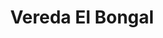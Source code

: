 ---
title: Vereda El Bongal
nombre_comunidad: Vereda El Bongal
municipio: San Jacinto
departamento: Bolívar
descripcion: >-
  Esta comunidad tiene una división por etapas que se fueron consolidando en la
  medida que fue creciendo por la llegada de las familias. La primera etapa fue
  creada por parte de los fundadores: las familias Almeida, Miranda, Navarro y
  Medina, hacia el año 1930.  Llegaron provenientes del casco urbano de San
  Jacinto, en búsqueda de oportunidades y llegaron a esas tierras baldías que
  hacían parte de la espesa selva montañosa. Posteriormente, se establece la
  etapa dos y tres, llamada Matambal 1 y Matambal 2,  las cuales surgen a partir
  del año 1970 donde el instituto Colombiano de la reforma Agraria – INCORA
  adjudica tierra a varias familias que estaban asentadas en la comunidad de la
  Morena.  

  En un primer momento adjudican  a 10 familias y posteriormente a 4 más,  para
  un total de 14 parcelas de 22 hectáreas, que ingresaron al grupo de las
  familias que ya vivían en la etapa 1. 
num_personas: 0
num_familias: 60
min_distancia_casco_urbano: 60
km_distancia_casco_urbano: 15
vias_acceso: >-
  Via en regular estado. Se encuentra ubicada a una hora de la cabecera
  municipal 
infraestructura_comunitaria:
  - "* La Institución Educativa es el centro de concentración de la comunidad.\_ \n* Hay un espacio para eventos deportivos (arquerías)."
notas_infraestructura_comunitaria: null
liderazgo_comunidad:
  - ASODECABOM
inclusion_diversidad_genero: null
comentarios_conectividad: null
punto_SOLE: Centro Educativo El Paraíso
comentarios_punto_SOLE:
  - >-
    https://padlet.com/comunidadelbongalyarroyodemari/sole-arroyo-de-mar-a-y-el-bongal-p0bq83dybyb64ixv
ppales_actividades_economicas_vocacion_productiva:
  - "* Aproximadamente\_40 ha\_ de cultivos de cacao en 22 familias. Una de las limitantes ha sido la incompatibilidad genética.\_\n* Tienen cultivos de aguacate\_\n* Plátano - 10 Ha y están sembrando en asocio con sistemas forestales con el cacao.\_\n* Ají\_\n* Agricultura tradicional\_"
comentarios_ppales_actividades_economicas_vocacion_productiva: null
comunidad_sostenible_uso_suelo: null
org_con_proyeccion: []
servicios_publicos_comunidades_focalizadas:
  - |-
    Hay energia. 
    No hay acueducto
  - ' tienen cosecha de agua. '
comunidades_focalizadas_educacion_infraestructura_educativa:
  - "* La Institución Educativa  hasta\_5° Grado. El bachillerato lo realizan en Corregimiento Paraíso. "
comunidades_focalizadas_practicas_organizativas: []
conectividad_minima: Bueno
iniciativas_priorizadas:
  - |-
    ASODECABON. Organización de Arroyo María y EL Bongal. 
    ASOPROCOAS 
org_focalizada: []
riesgo: null
otros_programas_USAID: []
alianzas_colaboradores:
  - |-
    ART
    SENA 
    Alcaldía 
    Gobernación de Bolívar
    CARDIQUE
    Somos Comunidad
    FEDECACAO
posibilidad_iniciativas_conjuntas_aliados_2: []
actividades_ocio:
  - "* Fiestas patronales\n* Campeonato de softbol y futbol entre las dos comunidades\n* Celebración San Francisco\_\n* Escuela de cacaoteritos (lúdico-educativo)\n* Artesanías elaboradas por mujeres\_(mochilas y hamacas)\_"
medios_comunicacion_narrativas_locales:
  - Emisora Comunitaria
num_visitas_realizadas: null
num_diagnosticos_rurales_participativos_realizados: null
infraestructura_salud_atencion_psicosocial:
  - >-
    EPs Mutual Ser. Las Urgencias se atienden en la cabecera municipal de San
    jacinto 
notas_infraestructura_salud_atencion_psicosocial: null
num_visitas_predio: null
url: /reportes/vereda-el-bongal
layout: comunidad
download_file: /reportes/vereda-el-bongal.pdf

---